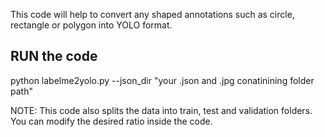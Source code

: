 This code will help to convert any shaped annotations such as circle, rectangle or polygon into YOLO format.

## RUN the code
python labelme2yolo.py --json_dir "your .json and .jpg conatinining folder path"

NOTE: This code also splits the data into train, test and validation folders. You can modify the desired ratio inside the code.

